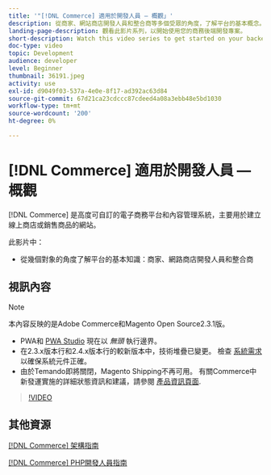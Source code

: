 ```yaml
---
title: '"[!DNL Commerce] 適用於開發人員 — 概觀」'
description: 從商家、網站商店開發人員和整合商等多個受眾的角度，了解平台的基本概念。
landing-page-description: 觀看此影片系列，以開始使用您的商務後端開發專案。
short-description: Watch this video series to get started on your backend development project for Commerce.
doc-type: video
topic: Development
audience: developer
level: Beginner
thumbnail: 36191.jpeg
activity: use
exl-id: d9049f03-537a-4e0e-8f17-ad392ac63d84
source-git-commit: 67d21ca23cdccc87cdeed4a08a3ebb48e5bd1030
workflow-type: tm+mt
source-wordcount: '200'
ht-degree: 0%

---
```


# [!DNL Commerce] 適用於開發人員 — 概觀

[!DNL Commerce] 是高度可自訂的電子商務平台和內容管理系統，主要用於建立線上商店或銷售商品的網站。

此影片中：

- 從幾個對象的角度了解平台的基本知識：商家、網路商店開發人員和整合商

## 視訊內容

>[!NOTE]
>
>本內容反映的是Adobe Commerce和Magento Open Source2.3.1版。
>
>- PWA和 [PWA Studio](https://developer.adobe.com/commerce/pwa-studio/) 現在以 _無頭_ 執行邊界。
>- 在2.3.x版本行和2.4.x版本行的較新版本中，技術堆疊已變更。 檢查 [系統需求](https://experienceleague.adobe.com/docs/commerce-operations/installation-guide/system-requirements.html) 以確保系統元件正確。
>- 由於Temando即將關閉，Magento Shipping不再可用。 有關Commerce中新發運實施的詳細狀態資訊和建議，請參閱 [產品資訊頁面](https://business.adobe.com/products/magento/shipping.html).



>[!VIDEO](https://video.tv.adobe.com/v/36191?quality=12&learn=on)

## 其他資源

[[!DNL Commerce] 架構指南](https://developer.adobe.com/commerce/php/architecture/)

[[!DNL Commerce] PHP開發人員指南](https://developer.adobe.com/commerce/php/development/)
